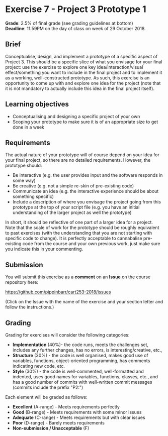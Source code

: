 # Exercise 7 - Project 3 Prototype 1

__Grade__: 2.5% of final grade (see grading guidelines at bottom)  
__Deadline__: 11:59PM on the day of class on week of 29 October 2018.

## Brief

Conceptualise, design, and implement a prototype of a specific aspect of Project 3. This should be a specific slice of what you envisage for your final project: use the exercise to explore one key idea/interaction/visual effect/something you want to include in the final project and to implement it as a working, well-constructed prototype. As such, this exercise is an opportunity to come up with and explore one idea for the project (note that it is not mandatory to actually include this idea in the final project itself).


## Learning objectives

- Conceptualising and designing a specific project of your own
- Scoping your prototype to make sure it is of an appropriate size to get done in a week


## Requirements

The actual nature of your prototype will of course depend on your idea for your final project, so there are no detailed requirements. However, the prototype should:

- Be interactive (e.g. the user provides input and the software responds in some way)
- Be creative (e.g. not a simple re-skin of pre-existing code)
- Communicate an idea (e.g. the interactive experience should be about something specific)
- Include a description of where you envisage the project going from this prototype at the top of your script file (e.g. you have an initial understanding of the larger project as well the prototype)

In short, it should be reflective of one part of a larger idea for a project. Note that the scale of work for the prototype should be roughly equivalent to past exercises (with the understanding that you are not starting with specific code to change). It is perfectly acceptable to cannabalise pre-existing code from the course and your own previous work, just make sure you indicate this in your commenting.


## Submission

You will submit this exercise as a __comment__ on an __Issue__ on the course repository here:

https://github.com/pippinbarr/cart253-2018/issues

(Click on the Issue with the name of the exercise and your section letter and follow the instructions.)


## Grading

Grading for exercises will consider the following categories:

- __Implementation__ (40%)- the code runs, meets the challenges set, includes any further changes, has no errors, is interesting/creative, etc.,
- __Structure__ (30%) - the code is well organised, makes good use of variables, functions, object-oriented programming, has comments indicating new code, etc.
- __Style__ (30%) - the code is well-commented, well-formatted and indented, uses good names for variables, functions, classes, etc., and has a good number of commits with well-written commit messages (commits include the prefix "P2:")

Each element will be graded as follows:

- __Excellent__ (A-range) - Meets requirements perfectly
- __Good__ (B-range) - Meets requirements with some minor issues
- __Adequate__ (C-range) - Meets requirements but with clear issues
- __Poor__ (D-range) - Barely meets requirements
- __Non-submission / Unacceptable__ (F)
